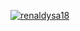 [![renaldysa18](https://circleci.com/gh/renaldysa18/Sport_App.svg?style=svg)](https://circleci.com/gh/renaldysa/Sport_App)
